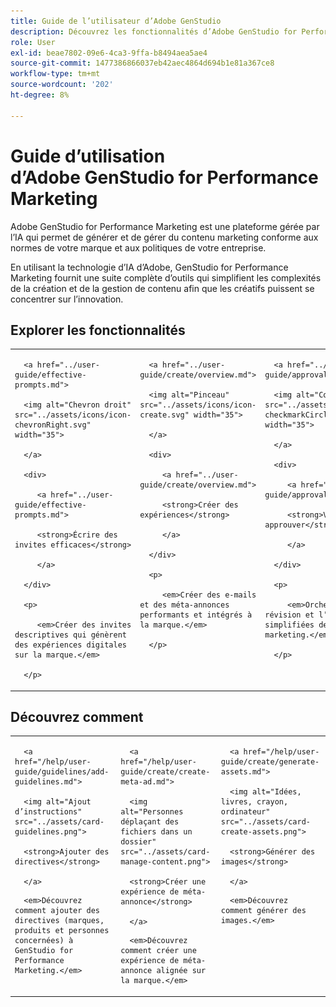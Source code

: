 ```yaml
---
title: Guide de l’utilisateur d’Adobe GenStudio
description: Découvrez les fonctionnalités d’Adobe GenStudio for Performance Marketing. Découvrez comment créer des ressources sur la marque, générer des variations et optimiser les expériences.
role: User
exl-id: beae7802-09e6-4ca3-9ffa-b8494aea5ae4
source-git-commit: 1477386866037eb42aec4864d694b1e81a367ce8
workflow-type: tm+mt
source-wordcount: '202'
ht-degree: 8%

---
```


# Guide d’utilisation d’Adobe GenStudio for Performance Marketing

Adobe GenStudio for Performance Marketing est une plateforme gérée par l’IA qui permet de générer et de gérer du contenu marketing conforme aux normes de votre marque et aux politiques de votre entreprise.

En utilisant la technologie d’IA d’Adobe, GenStudio for Performance Marketing fournit une suite complète d’outils qui simplifient les complexités de la création et de la gestion de contenu afin que les créatifs puissent se concentrer sur l’innovation.

## Explorer les fonctionnalités

<table style="table-layout:fixed">

<tr style="border: 0;">

   <td valign="top">

      <a href="../user-guide/effective-prompts.md">

      <img alt="Chevron droit" src="../assets/icons/icon-chevronRight.svg" width="35">

      </a>

      <div>

         <a href="../user-guide/effective-prompts.md">

         <strong>Écrire des invites efficaces</strong>

         </a>

      </div>

      <p>

         <em>Créer des invites descriptives qui génèrent des expériences digitales sur la marque.</em>

      </p>

   </td>

   <td valign="top">

      <a href="../user-guide/create/overview.md">

      <img alt="Pinceau" src="../assets/icons/icon-create.svg" width="35">

      </a>

      <div>

         <a href="../user-guide/create/overview.md">

         <strong>Créer des expériences</strong>

         </a>

      </div>

      <p>

         <em>Créer des e-mails et des méta-annonces performants et intégrés à la marque.</em>

      </p>

   </td>

   <td valign="top">

      <a href="../user-guide/approvals/overview.md">

      <img alt="Coche" src="../assets/icons/icon-checkmarkCircle.svg" width="35">

      </a>

      <div>

         <a href="../user-guide/approvals/overview.md">

         <strong>Vérifier et approuver</strong>

         </a>

      </div>

      <p>

         <em>Orchestrez la révision et l’approbation simplifiées des ressources marketing.</em>

      </p>

   </td>

   <td valign="top">

      <a href="../user-guide/content/overview.md">

      <img alt="Grille" src="../assets/icons/icon-images.svg" width="35">

      </a>

      <div>

         <a href="../user-guide/content/overview.md">

         <strong>Gérer le contenu</strong>

         </a>

      </div>

      <p>

         <em>Rechercher, gérer et réutiliser du contenu tout en respectant les directives de la marque.</em>

      </p>

   </td>

   <td valign="top">

      <a href="../user-guide/insights/overview.md">

      <img alt="Graphique" src="../assets/icons/icon-dataAnalytics.svg" width="35">

      </a>

      <div>

         <a href="../user-guide/insights/overview.md">

         <strong>Afficher les informations</strong>

         </a>

      </div>

      <p>

         <em>Analysez l’efficacité du contenu des canaux médias payants.</em>

      </p>

   </td>

</tr>

</table>

## Découvrez comment

<table style="table-layout:fixed">

<td valign="top">

   <div>

      <a href="/help/user-guide/guidelines/add-guidelines.md">

      <img alt="Ajout d’instructions" src="../assets/card-guidelines.png">

      <strong>Ajouter des directives</strong>

      </a>

   </div>

   <p>

      <em>Découvrez comment ajouter des directives (marques, produits et personnes concernées) à GenStudio for Performance Marketing.</em>

   </p>

</td>

<td valign="top">

   <div>

      <a href="/help/user-guide/create/create-meta-ad.md">

      <img alt="Personnes déplaçant des fichiers dans un dossier" src="../assets/card-manage-content.png">

      <strong>Créer une expérience de méta-annonce</strong>

      </a>

   </div>

   <p>

      <em>Découvrez comment créer une expérience de méta-annonce alignée sur la marque.</em>

   </p>

</td>

<td valign="top">

   <div>

      <a href="/help/user-guide/create/generate-assets.md">

      <img alt="Idées, livres, crayon, ordinateur" src="../assets/card-create-assets.png">

      <strong>Générer des images</strong>

      </a>

   </div>

   <p>

      <em>Découvrez comment générer des images.</em>

   </p>

</td>

</table>
